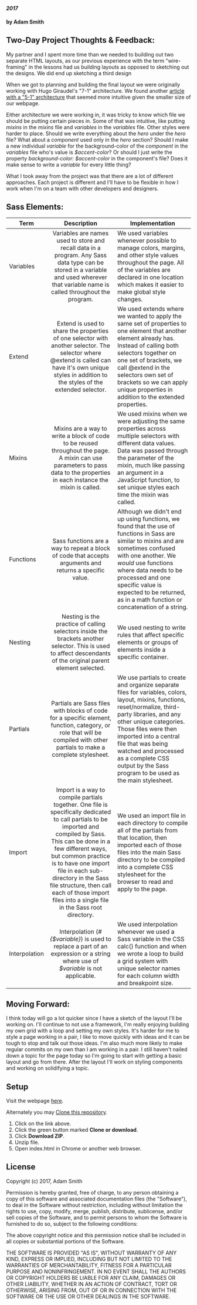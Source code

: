 # 

####  _2017_

#### by **Adam Smith**

## Two-Day Project Thoughts & Feedback:

My partner and I spent more time than we needed to building out two separate HTML layouts, as our previous experience with the term "wire-framing" in the lessons had us building layouts as opposed to sketching out the designs. We did end up sketching a third design

When we got to planning and building the final layout we were originally working with Hugo Giraudel's "7-1" architecture. We found another [article with a "5-1" architecture](http://matthewelsom.com/blog/simple-scss-playbook.html) that seemed more intuitive given the smaller size of our webpage.

Either architecture we were working in, it was tricky to know which file we should be putting certain pieces in. Some of that was intuitive, like putting _mixins_ in the _mixins_ file and _variables_ in the _variables_ file. Other styles were harder to place. Should we write everything about the _hero_ under the _hero_ file? What about a _component_ used only in the _hero_ section? Should I make a new individual _variable_ for the background-color of the _component_ in the _variables_ file who's value is _$accent-color_? Or should I just write the property _background-color: $accent-color_ in the component's file? Does it make sense to write a _variable_ for every little thing?

What I took away from the project was that there are a lot of different approaches. Each project is different and I'll have to be flexible in how I work when I'm on a team with other developers and designers.

## Sass Elements:

| Term | Description | Implementation |
| -- |:--:| --|
| Variables | Variables are names used to store and recall data in a program. Any Sass data type can be stored in a variable and used wherever that variable name is called throughout the program. | We used variables whenever possible to manage colors, margins, and other style values throughout the page. All of the variables are declared in one location which makes it easier to make global style changes. |
| Extend | Extend is used to share the properties of one selector with another selector. The selector where @extend is called can have it's own unique styles in addition to the styles of the extended selector. | We used extends where we wanted to apply the same set of properties to one element that another element already has. Instead of calling both selectors together on one set of brackets, we call @extend in the selectors own set of brackets so we can apply unique properties in addition to the extended properties. |
| Mixins | Mixins are a way to write a block of code to be reused throughout the page. A mixin can use parameters to pass data to the properties in each instance the mixin is called. | We used mixins when we were adjusting the same properties across multiple selectors with different data values. Data was passed through the parameter of the mixin, much like passing an argument in a JavaScript function, to set unique styles each time the mixin was called. |
| Functions | Sass functions are a way to repeat a block of code that accepts arguments and returns a specific value. | Although we didn't end up using functions, we found that the use of functions in Sass are similar to mixins and are sometimes confused with one another. We _would_ use functions where data needs to be processed and one specific value is expected to be returned, as in a math function or concatenation of a string. |
| Nesting | Nesting is the practice of calling selectors inside the brackets another selector. This is used to affect descendants of the original parent element selected. | We used nesting to write rules that affect specific elements or groups of elements inside a specific container. |
| Partials | Partials are Sass files with blocks of code for a specific element, function, category, or role that will be compiled with other partials to make a complete stylesheet. | We use partials to create and organize separate files for variables, colors, layout, mixins, functions, reset/normalize, third-party libraries, and any other unique categories. Those files were then imported into a central file that was being watched and processed as a complete CSS output by the Sass program to be used as the main stylesheet. |
| Import | Import is a way to compile partials together. One file is specifically dedicated to call partials to be imported and compiled by Sass. This can be done in a few different ways, but common practice is to have one import file in each sub-directory in the Sass file structure, then call each of those import files into a single file in the Sass root directory. | We used an import file in each directory to compile all of the partials from that location, then imported each of those files into the main Sass directory to be compiled into a complete CSS stylesheet for the browser to read and apply to the page. |
| Interpolation | Interpolation (_#{$variable}_) is used to replace a part of an expression or a string where use of _$variable_ is not applicable. | We used interpolation whenever we used a Sass variable in the CSS calc() function and when we wrote a loop to build a grid system with unique selector names for each column width and breakpoint size. |

## Moving Forward:

I think today will go a lot quicker since I have a sketch of the layout I'll be working on. I'll continue to not use a framework, I'm really enjoying building my own grid with a loop and setting my own styles. It's harder for me to style a page working in a pair, I like to move quickly with ideas and it can be tough to stop and talk out those ideas. I'm also much more likely to make regular commits on my own than I am working in a pair. I still haven't nailed down a topic for the page today so I'm going to start with getting a basic layout and go from there. After the layout I'll work on styling components and working on solidifying a topic.

## Setup

Visit the webpage [here]().

Alternately you may [Clone this repository]().
  1. Click on the link above.
  2. Click the green button marked **Clone or download**.
  3. Click **Download ZIP**.
  4. Unzip file.
  5. Open index.html in Chrome or another web browser.

## License

Copyright (c) 2017, Adam Smith

Permission is hereby granted, free of charge, to any person obtaining a copy of this software and associated documentation files (the "Software"), to deal in the Software without restriction, including without limitation the rights to use, copy, modify, merge, publish, distribute, sublicense, and/or sell copies of the Software, and to permit persons to whom the Software is furnished to do so, subject to the following conditions:

The above copyright notice and this permission notice shall be included in all copies or substantial portions of the Software.

THE SOFTWARE IS PROVIDED "AS IS", WITHOUT WARRANTY OF ANY KIND, EXPRESS OR IMPLIED, INCLUDING BUT NOT LIMITED TO THE WARRANTIES OF MERCHANTABILITY, FITNESS FOR A PARTICULAR PURPOSE AND NONINFRINGEMENT. IN NO EVENT SHALL THE AUTHORS OR COPYRIGHT HOLDERS BE LIABLE FOR ANY CLAIM, DAMAGES OR OTHER LIABILITY, WHETHER IN AN ACTION OF CONTRACT, TORT OR OTHERWISE, ARISING FROM, OUT OF OR IN CONNECTION WITH THE SOFTWARE OR THE USE OR OTHER DEALINGS IN THE SOFTWARE.
